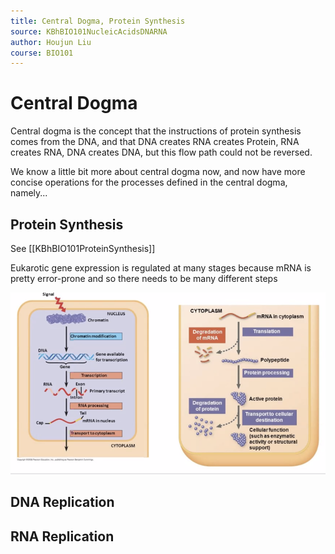 ```yaml
---
title: Central Dogma, Protein Synthesis
source: KBhBIO101NucleicAcidsDNARNA
author: Houjun Liu
course: BIO101
---
```


# Central Dogma
Central dogma is the concept that the instructions of protein synthesis comes from the DNA, and that DNA creates RNA creates Protein, RNA creates RNA, DNA creates DNA, but this flow path could not be reversed.

We know a little bit more about central dogma now, and now have more concise operations for the processes defined in the central dogma, namely...

## Protein Synthesis
See [[KBhBIO101ProteinSynthesis]]

Eukarotic gene expression is regulated at many stages because mRNA is pretty error-prone and so there needs to be many different steps

![preprocessing.png](preprocessing.png)

## DNA Replication

## RNA Replication
